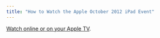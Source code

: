 ```yaml
---
title: "How to Watch the Apple October 2012 iPad Event"
---
```

<p><a href="https://www.apple.com/apple-events/october-2012/">Watch online or on your Apple TV</a>.</p>
